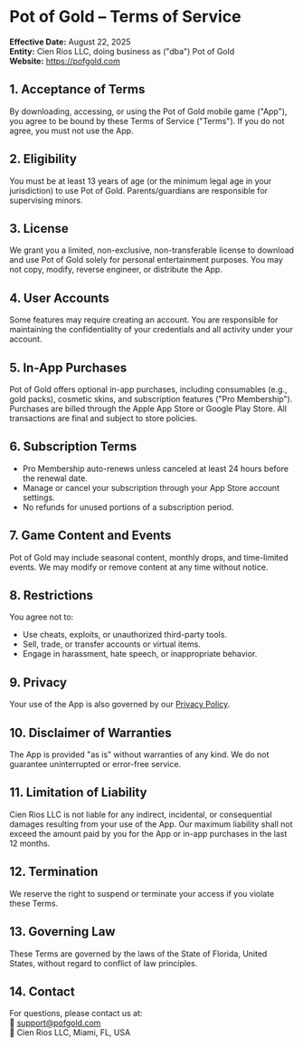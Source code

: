 # Pot of Gold – Terms of Service

**Effective Date:** August 22, 2025  
**Entity:** Cien Rios LLC, doing business as ("dba") Pot of Gold  
**Website:** https://pofgold.com

## 1. Acceptance of Terms

By downloading, accessing, or using the Pot of Gold mobile game ("App"), you agree to be bound by these Terms of Service ("Terms"). If you do not agree, you must not use the App.

## 2. Eligibility

You must be at least 13 years of age (or the minimum legal age in your jurisdiction) to use Pot of Gold. Parents/guardians are responsible for supervising minors.

## 3. License

We grant you a limited, non-exclusive, non-transferable license to download and use Pot of Gold solely for personal entertainment purposes. You may not copy, modify, reverse engineer, or distribute the App.

## 4. User Accounts

Some features may require creating an account. You are responsible for maintaining the confidentiality of your credentials and all activity under your account.

## 5. In-App Purchases

Pot of Gold offers optional in-app purchases, including consumables (e.g., gold packs), cosmetic skins, and subscription features ("Pro Membership"). Purchases are billed through the Apple App Store or Google Play Store. All transactions are final and subject to store policies.

## 6. Subscription Terms

- Pro Membership auto-renews unless canceled at least 24 hours before the renewal date.
- Manage or cancel your subscription through your App Store account settings.
- No refunds for unused portions of a subscription period.

## 7. Game Content and Events

Pot of Gold may include seasonal content, monthly drops, and time-limited events. We may modify or remove content at any time without notice.

## 8. Restrictions

You agree not to:
- Use cheats, exploits, or unauthorized third-party tools.
- Sell, trade, or transfer accounts or virtual items.
- Engage in harassment, hate speech, or inappropriate behavior.

## 9. Privacy

Your use of the App is also governed by our [Privacy Policy](https://pofgold.com/privacy).

## 10. Disclaimer of Warranties

The App is provided "as is" without warranties of any kind. We do not guarantee uninterrupted or error-free service.

## 11. Limitation of Liability

Cien Rios LLC is not liable for any indirect, incidental, or consequential damages resulting from your use of the App. Our maximum liability shall not exceed the amount paid by you for the App or in-app purchases in the last 12 months.

## 12. Termination

We reserve the right to suspend or terminate your access if you violate these Terms.

## 13. Governing Law

These Terms are governed by the laws of the State of Florida, United States, without regard to conflict of law principles.

## 14. Contact

For questions, please contact us at:  
📧 support@pofgold.com  
📍 Cien Rios LLC, Miami, FL, USA